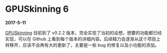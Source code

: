 # GPUSkinning 6

**2017-5-11**

[GPUSkinning](https://github.com/chengkehan/GPUSkinning) 目前到了 v0.2.2 版本，完全实现了当初的设想，想要的功能都已经实现，可以在 Github 上看到每个版本的详细内容。后续精力会逐渐从这个项目上转移开，应该不会再有大的更新了，主要是一些 bug 的修复以及小功能的添加。